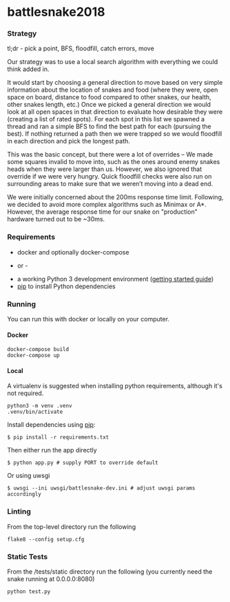 # battlesnake2018

### Strategy

tl;dr - pick a point, BFS, floodfill, catch errors, move

Our strategy was to use a local search algorithm with everything we could think added in.

It would start by choosing a general direction to move based on very simple information about the location of snakes and food (where they were, open space on board, distance to food compared to other snakes, our health, other snakes length, etc.) Once we picked a general direction we would look at all open spaces in that direction to evaluate how desirable they were (creating a list of rated spots). For each spot in this list we spawned a thread and ran a simple BFS to find the best path for each (pursuing the best). If nothing returned a path then we were trapped so we would floodfill in each direction and pick the longest path.

This was the basic concept, but there were a lot of overrides – We made some squares invalid to move into, such as the ones around enemy snakes heads when they were larger than us. However, we also ignored that override if we were very hungry. Quick floodfill checks were also run on surrounding areas to make sure that we weren’t moving into a dead end.

We were initially concerned about the 200ms response time limit. Following, we decided to avoid more complex algorithms such as Minimax or A*. However, the average response time for our snake on "production" hardware turned out to be ~30ms.

### Requirements

* docker and optionally docker-compose

- or -

* a working Python 3 development environment ([getting started guide](http://hackercodex.com/guide/python-development-environment-on-mac-osx/))
* [pip](https://pip.pypa.io/en/latest/installing.html) to install Python dependencies

### Running
You can run this with docker or locally on your computer.

#### Docker
```
docker-compose build
docker-compose up
```

#### Local

A virtualenv is suggested when installing python requirements, although it's not required.
```
python3 -m venv .venv
.venv/bin/activate

```

Install dependencies using [pip](https://pip.pypa.io/en/latest/installing.html):
```
$ pip install -r requirements.txt
```

Then either run the app directly
```
$ python app.py # supply PORT to override default
```

Or using uwsgi
```
$ uwsgi --ini uwsgi/battlesnake-dev.ini # adjust uwsgi params accordingly
```

### Linting

From the top-level directory run the following
```
flake8 --config setup.cfg
```

### Static Tests

From the /tests/static directory run the following (you currently need the snake running at 0.0.0.0:8080)
```
python test.py
```
